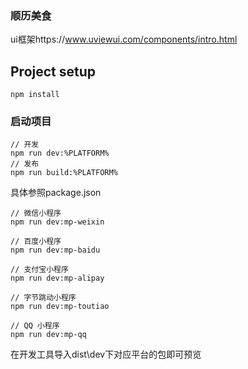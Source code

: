### 顺历美食

ui框架https://www.uviewui.com/components/intro.html

## Project setup
```
npm install
```

### 启动项目
```
// 开发
npm run dev:%PLATFORM%
// 发布
npm run build:%PLATFORM%
```
具体参照package.json
```
// 微信小程序
npm run dev:mp-weixin

// 百度小程序
npm run dev:mp-baidu

// 支付宝小程序
npm run dev:mp-alipay

// 字节跳动小程序
npm run dev:mp-toutiao

// QQ 小程序
npm run dev:mp-qq
```

在开发工具导入dist\dev下对应平台的包即可预览